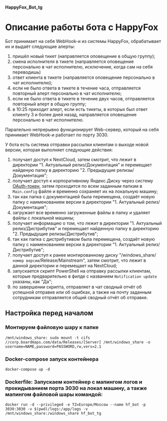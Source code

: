 **HappyFox_Bot_tg**

# Описание работы бота с HappyFox

Бот принимает на себя WebHook-и из системы HappyFox, обрабатывает их и выдаёт следующие алерты:

1. пришёл новый тикет (направляется оповещение в общую группу);
2. смена исполнителя в тикете (направляется оповещение персонально в чат исполнителю, исключение, когда сам на себя переводишь)
3. ответ клиента в тикете (направляется оповещение персонально в чат исполнителю);
4. если не было ответа в тикете в течение часа, отправляется повторный алерт персонально в чат исполнителю;
5. если не было ответа в тикете в течение двух часов, отправляется повторный алерт в общую группу;
6. в 10:25 приходит алерт, если есть тикеты, в которых был ответ клиенту 3 и более дней назад, направляется оповещение персонально в чат исполнителю.

Паралельно непрерывно функционирует Web-сервер, который на себя принимает WebHook-и работает по порту 3030.

У бота есть система отправки рассылки клиентам о выходе новой версии, которая выполняет следующие действия:

1. получает доступ к NextCloud, затем смотрит, что лежит в директории "1. Актуальный релиз/Документация" и перемещает найденую папку в директорию "2. Предыдущие релизы/Документация";
2. получает доступ к корпоративному Яндекс.Диску через систему [OAuth-токен](https://oauth.yandex.ru/), затем проходится по всем заданным папкам в `Main.config` файле и временно сохраняет их на локальную машину;
3. так как папка с документацией была перемещена, создаёт новую папку с наименованием версии в директории "1. Актуальный релиз/Документация";
4. загружает все временно загруженные файлы в папку и удаляет файлы с локальной машины;
5. получает информацию о том, что лежит в директории "1. Актуальный релиз/Дистрибутив" и перемещает найденную папку в директорию "2. Предыдущие релизы/Дистрибутив";
6. так как папка с дистрибутивом была перемещена, создаёт новую папку с наименованием версии в директории "1. Актуальный релиз/Дистрибутив";
7. получает доступ к ранее монтированному диску "/windows_share/`номер версии`/Release/Mainstream", затем смотрит, что лежит в данной директории и перемещает на NextCloud;
8. запускается скрипт PowerShell на отправку рассылки клиентам, которые предварительно в филде с названием `Notification update` указаны, как "Да";
9. по завершении скрипта, отправляет в чат сводный отчёт об успешной отправке или об ошибках, а также на почту заданным сотрудникам отправляется общий сводный отчёт об отправке.

## Настройка перед началом

### Монтируем файловую шару к папке

`/mnt/windows_share: sudo mount -t cifs //corp.boardmaps.com/data/Releases/[Server] /mnt/windows_share -o username=NAME,password=PASSWORD,rw,vers=2.1`

### Docker-compose запуск контейнера

`docker-compose up -d`

### Dockerfile: Запускаем контейнер с мапингом логов и прокидыванием порта 3030 на локал машину, а также мапингом файловой шары командой:

`docker run -d --privileged -e TZ=Europe/Moscow --name hf_bot -p 3030:3030 -v $(pwd)/logs:/app/logs -v /mnt/windows_share:/windows_share hf_bot_tg`
